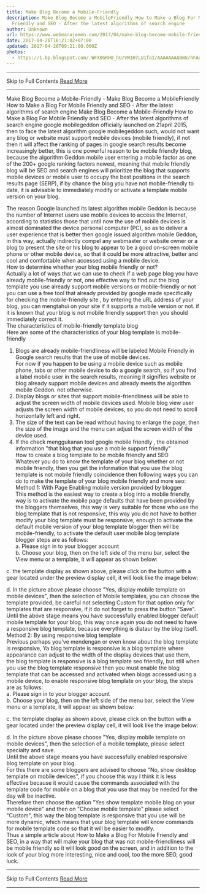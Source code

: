 ```yaml
---
title: Make Blog Become a Mobile-Friendly
description: Make Blog Become a MobileFriendly How to Make a Blog For Mobile
  Friendly and SEO - After the latest algorithms of search engine
author: Unknown
url: https://www.webmanajemen.com/2017/04/make-blog-become-mobile-friendly.html
date: 2017-04-26T16:21:02+07:00
updated: 2017-04-26T09:21:00.000Z
photos:
  - https://1.bp.blogspot.com/-WFX0GRHO_hU/VW1H7LU1faI/AAAAAAAABmU/hFAoVMjR--M/s1600/mengaktifkan%2Btampilan%2Bseluler%2Bpada%2Bblog.png
---
```


<hr/> Skip to Full Contents <a href="https://www.webmanajemen.com/2017/04/make-blog-become-mobile-friendly.html" rel="follow" class="button" id="read-more">Read More</a> <hr/> Make Blog Become a Mobile-Friendly - Make Blog Become a MobileFriendly How to Make a Blog For Mobile Friendly and SEO - After the latest algorithms of search engine Make Blog Become a Mobile-Friendly  
  How to Make a Blog For Mobile Friendly and SEO  - After the latest algorithms of search engine google mobilegeddon  officially launched on 21april 2015, then to face the latest algorithm   google mobilegeddon such, would not want any blog or website must   support mobile devices (mobile friendly), if not then it will affect   the ranking of pages in google search results become increasingly   better, this is one powerful reason to be mobile friendly blog, because   the algorithm Geddon mobile user entering a mobile factor as one of the   200+ google ranking factors newest, meaning that mobile friendly blog   will be SEO and search engines will prioritize the blog that supports   mobile devices or mobile user to occupy the best positions in the   search results page (SERP), if by chance the blog you have not   mobile-friendly to date, it is advisable to immediately modify or   activate a template mobile version on your blog.  


 
The reason Google launched its latest algorithm mobile Geddon     is because the number of Internet users use mobile devices to     access the Internet, according to statistics those that until     now the use of mobile devices is almost dominated the device     personal computer (PC), so as to deliver a user experience that     is better then google issued algorithm mobile Geddon, in this     way, actually indirectly compel any webmaster or website owner or a blog to present the site or his blog to    appear to be a good on-screen mobile phone or     other mobile device, so that it could be more attractive,     better and cool and comfortable when accessed using a mobile     device.    
    How to determine whether your blog mobile friendly or not?    
Actually a lot of ways that we can use to check if a web page     blog you have already mobile-friendly or not, one effective way     to find out the blog template you use already support mobile     versions or mobile-friendly or not you can use a free tool that     already provided by google made specifically for checking the     mobile-friendly site , by entering the uRL address of your     blog, you can mengtahui on your site if it supports a mobile     version or not. if it is known that your blog is not mobile     friendly support then you should immediately correct it.    
    The characteristics of mobile-friendly template blog    
    Here are some of the characteristics of your blog template is     mobile-friendly    
1. Blogs are already mobile-friendliness will be labeled Mobile     Friendly in Google search results that the use of mobile     devices.    
For now if you happen to be using a mobile device such as     mobile phone, tabs or other mobile device to do a google     search, so if you find a label mobile user in the search     results, meaning it signifies website or blog already support     mobile devices and already meets the algorithm mobile Geddon.     not otherwise.    
2. Display blogs or sites that support mobile-friendliness will     be able to adjust the screen width of mobile devices used.     Mobile blog view user adjusts the screen width of mobile     devices, so you do not need to scroll horizontally left and     right.    
3. The size of the text can be read without having to enlarge     the page, then the size of the image and the menu can adjust     the screen width of the device used.    
4. If the check menggukanan     tool google mobile friendly , the obtained     information "that blog that you use a mobile support friendly"    
    How to create a blog template to be mobile friendly and SEO    
Whatever you do to know the template of your blog whether or     not mobile friendly, then you get the information that you use     the blog template is not mobile friendly coincidence then     following ways you can do to make the template of your blog     mobile friendly and more seo:    
    Method 1: With Page Enabling mobile version provided by blogger    
This method is          the easiest way to create a blog into a mobile friendly,         way is to activate the mobile page defaults that have been     provided by the bloggers themselves, this way is very suitable     for those who use the blog template that is not responsive,     this way you do not have to bother modify your blog template     must be responsive, enough to activate the default mobile     version of your blog template blogger then will be     mobile-friendly, to activate the default user mobile blog     template blogger steps are as follows:    
a. Please sign in to your blogger account    
b. Choose your blog, then on the left side of the menu bar,     select the View menu or a template, it will     appear as shown below:    
     
       
            
c. the template display as shown above, please click on the     button with a gear located under the preview display cell, it     will look like the image below:    
            
d. In the picture above please choose "Yes, display mobile     template on mobile devices", then the selection of Mobile     templates, you can choose the template provided, be careful not     selecting Custom for that option only for templates that are     responsive, if it do not forget to press the button "Save".    
Until the above stage means you have successfully enabled     blogger default mobile template for your blog, this way once     again you do not need to have a responsive blog template,     because everything is diataur by the blog itself.    
    Method 2: By using responsive blog template    
Previous perhaps you've mendengan or even know about the blog     template is responsive, Ya blog template is responsive is a     blog template where appearance can adjust to the width of the     display devices that use them, the blog template is responsive     is a blog template seo friendly, but still when you use the     blog template responsive then you must enable the blog template     that can be accessed and activated when blogs accessed using a     mobile device, to enable responsive blog template on your blog,     the steps are as follows:    
a. Please sign in to your blogger account    
b. Choose your blog, then on the left side of the menu bar,     select the View menu or a template, it will     appear as shown below:    
     
       
            
c. the template display as shown above, please click on the     button with a gear located under the preview display cell, it     will look like the image below:    
            
d. In the picture above please choose "Yes, display mobile     template on mobile devices", then the selection of a mobile     template, please select specialty and save.    
Until the above stage means you have successfully enabled     responsive blog template on your blog.    
For this there are some bloggers are advised to choose    "No, show desktop template on mobile devices",    if you choose this way I think it is less effective because it     would cause the commands associated with the template code for     mobile on a blog that you use that may be needed for the day     will be inactive.    
Therefore then choose the option          "Yes show template mobile blog on your mobile device"         and then on "Choose mobile template" please     select "Custom", this way the blog template is     responsive that you use will be more dynamic, which means that     your blog template will know commands for mobile template code     so that it will be easier to modify.    
Thus a simple article about                How to Make a Blog For Mobile Friendly and SEO,              in a way that will make your blog that was not     mobile-friendliness will be mobile friendly so it will look     good on the screen, and in addition to the look of your blog     more interesting, nice and cool, too the more SEO, good luck. <hr/> Skip to Full Contents <a href="https://www.webmanajemen.com/2017/04/make-blog-become-mobile-friendly.html" rel="follow" class="button" id="read-more">Read More</a> <hr/>